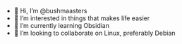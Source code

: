 - 👋 Hi, I’m @bushmaasters
- 👀 I’m interested in things that makes life easier
- 🌱 I’m currently learning Obsidian
- 💞️ I’m looking to collaborate on Linux, preferably Debian

<!---
bushmaasters/bushmaasters is a ✨ special ✨ repository because its `README.md` (this file) appears on your GitHub profile.
You can click the Preview link to take a look at your changes.
--->

